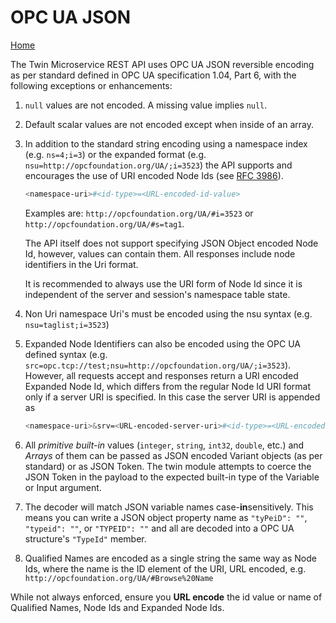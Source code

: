 # OPC UA JSON

[Home](readme.md)

The Twin Microservice REST API uses OPC UA JSON reversible encoding as per standard defined in OPC UA specification 1.04, Part 6, with the following exceptions or enhancements:

1. `null` values are not encoded.  A missing value implies `null`.  

2. Default scalar values are not encoded except when inside of an array.

3. In addition to the standard string encoding using a namespace index (e.g. `ns=4;i=3`) or the expanded format (e.g. `nsu=http://opcfoundation.org/UA/;i=3523`) the API supports and encourages the use of URI encoded Node Ids (see [RFC 3986](http://tools.ietf.org/html/rfc3986)).

   ```bash
   <namespace-uri>#<id-type>=<URL-encoded-id-value>
   ```

   Examples are: `http://opcfoundation.org/UA/#i=3523` or `http://opcfoundation.org/UA/#s=tag1`.

   The API itself does not support specifying JSON Object encoded Node Id, however, values can contain them.  All responses include node identifiers in the Uri format.

   It is recommended to always use the URI form of Node Id since it is independent of the server and session's namespace table state.

4. Non Uri namespace Uri's must be encoded using the nsu syntax (e.g. `nsu=taglist;i=3523`) 

5. Expanded Node Identifiers can also be encoded using the OPC UA defined syntax (e.g. `src=opc.tcp://test;nsu=http://opcfoundation.org/UA/;i=3523`).  However, all requests accept and responses return a URI encoded Expanded Node Id, which differs from the regular Node Id URI format only if a server URI is specified.  In this case the server URI is appended as

   ```bash
   <namespace-uri>&srv=<URL-encoded-server-uri>#<id-type>=<URL-encoded-id-value>
   ```

6. All *primitive built-in* values (`integer`, `string`, `int32`, `double`, etc.) and *Arrays* of them can be passed as JSON encoded Variant objects (as per standard) or as JSON Token.  The twin module attempts to coerce the JSON Token in the payload to the expected built-in type of the Variable or Input argument.

7. The decoder will match JSON variable names case-**in**sensitively.  This means you can write a JSON object property name as `"tyPeiD": ""`, `"typeid": ""`, or `"TYPEID": ""` and all are decoded into a OPC UA structure's `"TypeId"` member.

8. Qualified Names are encoded as a single string the same way as Node Ids, where the name is the ID element of the URI, URL encoded, e.g. `http://opcfoundation.org/UA/#Browse%20Name`

While not always enforced, ensure you **URL encode** the id value or name of Qualified Names, Node Ids and Expanded Node Ids.
